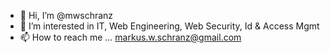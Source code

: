 - 👋 Hi, I’m @mwschranz
- 👀 I’m interested in IT, Web Engineering, Web Security, Id & Access Mgmt
- 📫 How to reach me ... markus.w.schranz@gmail.com

<!---
mwschranz/mwschranz is a ✨ special ✨ repository because its `README.md` (this file) appears on your GitHub profile.
You can click the Preview link to take a look at your changes.
--->
